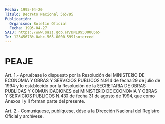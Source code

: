 ```yaml
---
Fecha: 1995-04-20
Título: Decreto Nacional 565/95
Publicación:
  Organismo: Boletín Oficial
  Fecha: 1995-04-27
SAIJ: https://www.saij.gob.ar/DN19950000565
Id: 123456789-0abc-565-0000-5991soterced
---
```

# PEAJE

<a id="1"></a>
Art.  1.-  Apruébase  lo  dispuesto  por  la  Resolución  del MINISTERIO  DE ECONOMIA Y OBRAS Y SERVICIOS PUBLICOS N.914 de fecha 29 de julio de  1994  y  lo  establecido  por  la  Resolución de la SECRETARIA  DE  OBRAS  PUBLICAS Y COMUNICACIONES del MINISTERIO  DE ECONOMIA Y OBRAS Y SERVICIOS  PUBLICOS  N.430 de fecha 31 de agosto de  1994,  que  como  Anexos  I  y  II forman parte  del  presente.

<a id="2"></a>
Art. 2.- Comuníquese, publíquese, dése a la Dirección Nacional del Registro Oficial y archívese.